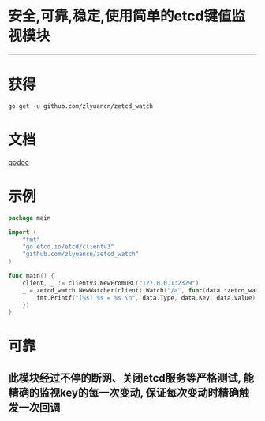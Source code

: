 # 安全,可靠,稳定,使用简单的etcd键值监视模块

---

# 获得

`go get -u github.com/zlyuancn/zetcd_watch`

# 文档
[godoc](https://godoc.org/github.com/zlyuancn/zetcd_watch)

# 示例

```go
package main

import (
    "fmt"
    "go.etcd.io/etcd/clientv3"
    "github.com/zlyuancn/zetcd_watch"
)

func main() {
	client, _ := clientv3.NewFromURL("127.0.0.1:2379")
	_ = zetcd_watch.NewWatcher(client).Watch("/a", func(data *zetcd_watch.Data) {
		fmt.Printf("[%s] %s = %s \n", data.Type, data.Key, data.Value)
	})
}
```

# 可靠

## 此模块经过不停的断网、关闭etcd服务等严格测试, 能精确的监视key的每一次变动, 保证每次变动时精确触发一次回调
